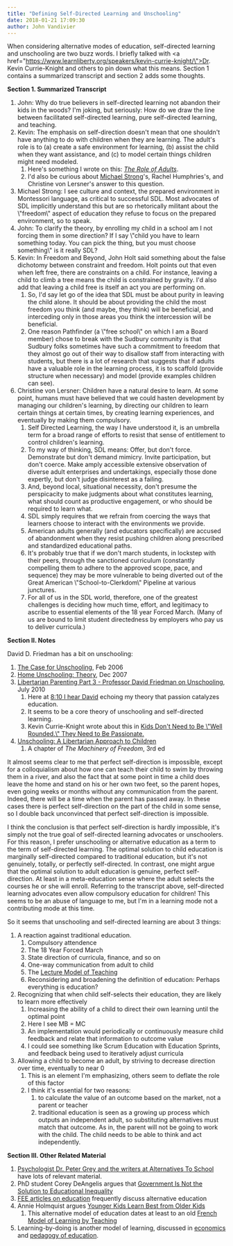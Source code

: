 ```yaml
---
title: "Defining Self-Directed Learning and Unschooling"
date: 2018-01-21 17:09:30
author: John Vandivier
---
```




When considering alternative modes of education, self-directed learning and unschooling are two buzz words. I briefly talked with <a href=\"https://www.learnliberty.org/speakers/kevin-currie-knight/\">Dr. Kevin Currie-Knight</a> and others to pin down what this means. Section 1 contains a summarized transcript and section 2 adds some thoughts.

<strong>Section 1. Summarized Transcript</strong>
<ol>
 	<li>John: Why do true believers in self-directed learning not abandon their kids in the woods? I'm joking, but seriously: How do we draw the line between facilitated self-directed learning, pure self-directed learning, and teaching.</li>
 	<li>Kevin: The emphasis on self-direction doesn't mean that one shouldn't have anything to do with children when they are learning. The adult's role is to (a) create a safe environment for learning, (b) assist the child when they want assistance, and (c) to model certain things children might need modeled.
<ol>
 	<li>Here's something I wrote on this: <a href=\"https://pathfindercommunityschool.com/blog/2017/9/19/the-role-of-adults-by-kevin-currie-knight\"><em>The Role of Adults</em></a>.</li>
 	<li>I'd also be curious about <a href=\"http://www.radicalsocialentreps.org/team-page/\">Michael Strong</a>'s, Rachel Humphries's, and Christine von Lersner's answer to this question.</li>
</ol>
</li>
 	<li>Michael Strong: I see culture and context, the prepared environment in Montessori language, as critical to successful SDL. Most advocates of SDL implicitly understand this but are so rhetorically militant about the \"freedom\" aspect of education they refuse to focus on the prepared environment, so to speak.</li>
 	<li>John: To clarify the theory, by enrolling my child in a school am I not forcing them in some direction? If I say \"child you have to learn something today. You can pick the thing, but you must choose something\" is it really SDL?</li>
 	<li>Kevin: In Freedom and Beyond, John Holt said something about the false dichotomy between constraint and freedom. Holt points out that even when left free, there are constraints on a child. For instance, leaving a child to climb a tree means the child is constrained by gravity. I'd also add that leaving a child free is itself an act you are performing on.
<ol>
 	<li>So, I'd say let go of the idea that SDL must be about purity in leaving the child alone. It should be about providing the child the most freedom you think (and maybe, they think) will be beneficial, and interceding only in those areas you think the intercession will be beneficial.</li>
 	<li>One reason Pathfinder (a \"free school\" on which I am a Board member) chose to break with the Sudbury community is that Sudbury folks sometimes have such a commitment to freedom that they almost go out of their way to disallow staff from interacting with students, but there is a lot of research that suggests that if adults have a valuable role in the learning process, it is to scaffold (provide structure when necessary) and model (provide examples children can see).</li>
</ol>
</li>
 	<li>Christine von Lersner: Children have a natural desire to learn. At some point, humans must have believed that we could hasten development by managing our children's learning, by directing our children to learn certain things at certain times, by creating learning experiences, and eventually by making them compulsory.
<ol>
 	<li>Self Directed Learning, the way I have understood it, is an umbrella term for a broad range of efforts to resist that sense of entitlement to control children's learning.</li>
 	<li>To my way of thinking, SDL means: Offer, but don't force. Demonstrate but don't demand mimicry. Invite participation, but don't coerce. Make amply accessible extensive observation of diverse adult enterprises and undertakings, especially those done expertly, but don't judge disinterest as a failing.</li>
 	<li>And, beyond local, situational necessity, don't presume the perspicacity to make judgments about what constitutes learning, what should count as productive engagement, or who should be required to learn what.</li>
 	<li>SDL simply requires that we refrain from coercing the ways that learners choose to interact with the environments we provide.</li>
 	<li>American adults generally (and educators specifically) are accused of abandonment when they resist pushing children along prescribed and standardized educational paths.</li>
 	<li>It's probably true that if we don't march students, in lockstep with their peers, through the sanctioned curriculum (constantly compelling them to adhere to the approved scope, pace, and sequence) they may be more vulnerable to being diverted out of the Great American \"School-to-Clerkdom\" Pipeline at various junctures.</li>
 	<li>For all of us in the SDL world, therefore, one of the greatest challenges is deciding how much time, effort, and legitimacy to ascribe to essential elements of the 18 year Forced March. (Many of us are bound to limit student directedness by employers who pay us to deliver curricula.)</li>
</ol>
</li>
</ol>
<strong>Section II. Notes</strong>

David D. Friedman has a bit on unschooling:
<ol>
 	<li><a href=\"http://daviddfriedman.blogspot.com/2006/02/case-for-unschooling.html\">The Case for Unschooling</a>, Feb 2006</li>
 	<li><a href=\"https://daviddfriedman.blogspot.com/2007/12/home-unschooling-theory.html\">Home Unschooling: Theory</a>, Dec 2007</li>
 	<li><a href=\"https://www.youtube.com/watch?v=H9yO7TlCa7A\">Libertarian Parenting Part 3 - Professor David Friedman on Unschooling</a>, July 2010
<ol>
 	<li>Here at <a href=\"https://www.youtube.com/watch?v=H9yO7TlCa7A&amp;feature=youtu.be&amp;t=8m10s\">8:10 I hear David</a> echoing my theory that passion catalyzes education.</li>
 	<li>It seems to be a core theory of unschooling and self-directed learning.</li>
 	<li>Kevin Currie-Knight wrote about this in <a href=\"https://fee.org/articles/kids-dont-need-to-be-well-rounded-they-need-to-be-passionate/\">Kids Don't Need to Be \"Well Rounded.\" They Need to Be Passionate.</a></li>
</ol>
</li>
 	<li><a href=\"http://www.daviddfriedman.com/Machinery_3d_Edition/Unschooling.htm\">Unschooling: A Libertarian Approach to Children</a>
<ol>
 	<li>A chapter of <em>The Machinery of Freedom</em>, 3rd ed</li>
</ol>
</li>
</ol>
It almost seems clear to me that perfect self-direction is impossible, except for a colloquialism about how one can teach their child to swim by throwing them in a river, and also the fact that at some point in time a child does leave the home and stand on his or her own two feet, so the parent hopes, even going weeks or months without any communication from the parent. Indeed, there will be a time when the parent has passed away. In these cases there is perfect self-direction on the part of the child in some sense, so I double back unconvinced that perfect self-direction is impossible.

I think the conclusion is that perfect self-direction is hardly impossible, it's simply not the true goal of self-directed learning advocates or unschoolers. For this reason, I prefer unschooling or alternative education as a term to the term of self-directed learning. The optimal solution to child education is marginally self-directed compared to traditional education, but it's not genuinely, totally, or perfectly self-directed. In contrast, one might argue that the optimal solution to adult education is genuine, perfect self-direction. At least in a meta-education sense where the adult selects the courses he or she will enroll. Referring to the transcript above, self-directed learning advocates even allow compulsory education for children! This seems to be an abuse of language to me, but I'm in a learning mode not a contributing mode at this time.

So it seems that unschooling and self-directed learning are about 3 things:
<ol>
 	<li>A reaction against traditional education.
<ol>
 	<li>Compulsory attendence</li>
 	<li>The 18 Year Forced March</li>
 	<li>State direction of curricula, finance, and so on</li>
 	<li>One-way communication from adult to child</li>
 	<li>The <a href=\"https://pdfs.semanticscholar.org/1c48/0550a72c3cf8383ea9dba0cd1913977fb16e.pdf\">Lecture Model of Teaching</a></li>
 	<li>Reconsidering and broadening the definition of education: Perhaps everything is education?</li>
</ol>
</li>
 	<li>Recognizing that when child self-selects their education, they are likely to learn more effectively
<ol>
 	<li>Increasing the ability of a child to direct their own learning until the optimal point</li>
 	<li>Here I see MB = MC</li>
 	<li>An implementation would periodically or continuously measure child feedback and relate that information to outcome value</li>
 	<li>I could see something like Scrum Education with Education Sprints, and feedback being used to iteratively adjust curricula</li>
</ol>
</li>
 	<li>Allowing a child to become an adult, by striving to decrease direction over time, eventually to near 0
<ol>
 	<li>This is an element I'm emphasizing, others seem to deflate the role of this factor</li>
 	<li>I think it's essential for two reasons:
<ol>
 	<li>to calculate the value of an outcome based on the market, not a parent or teacher</li>
 	<li>traditional education is seen as a growing up process which outputs an independent adult, so substituting alternatives must match that outcome. As in, the parent will not be going to work with the child. The child needs to be able to think and act independently.</li>
</ol>
</li>
</ol>
</li>
</ol>
<strong>Section III. Other Related Material</strong>
<ol>
 	<li><a href=\"http://alternativestoschool.com/mission/contributors/\">Psychologist Dr. Peter Grey and the writers at Alternatives To School</a> have lots of relevant material.</li>
 	<li>PhD student Corey DeAngelis argues that <a href=\"https://fee.org/articles/government-is-not-the-solution-to-educational-inequality/\">Government Is Not the Solution to Educational Inequality</a></li>
 	<li><a href=\"https://fee.org/articles/topics/education\">FEE articles on education</a> frequently discuss alternative education</li>
 	<li>Annie Holmquist argues <a href=\"https://fee.org/articles/younger-kids-learn-best-from-older-kids/\">Younger Kids Learn Best from Older Kids</a>
<ol>
 	<li>This alternative model of education dates at least to an old <a href=\"https://en.wikipedia.org/w/index.php?title=Learning_by_teaching&amp;oldid=821252675#Students_as_teachers_in_order_to_spare_teachers\">French Model of Learning by Teaching</a></li>
</ol>
</li>
 	<li>Learning-by-doing is another model of learning, discussed in <a href=\"https://en.wikipedia.org/w/index.php?title=Learning-by-doing_(economics)&amp;oldid=775884293\">economics</a> and <a href=\"https://en.wikipedia.org/w/index.php?title=Learning-by-doing&amp;oldid=808791852\">pedagogy of education</a>.</li>
</ol>